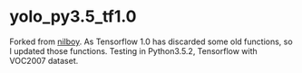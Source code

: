 # yolo_py3.5_tf1.0
Forked from [nilboy](#https://github.com/nilboy/tensorflow-yolo).
As Tensorflow 1.0 has discarded some old functions, so I updated those functions. Testing in Python3.5.2, Tensorflow with VOC2007 dataset.
